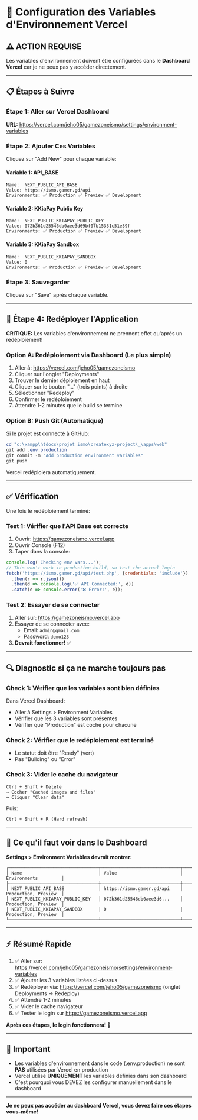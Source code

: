 # 🔧 Configuration des Variables d'Environnement Vercel

## ⚠️ ACTION REQUISE

Les variables d'environnement doivent être configurées dans le **Dashboard Vercel** car je ne peux pas y accéder directement.

---

## 📋 Étapes à Suivre

### Étape 1: Aller sur Vercel Dashboard

**URL:** https://vercel.com/jeho05/gamezoneismo/settings/environment-variables

### Étape 2: Ajouter Ces Variables

Cliquez sur "Add New" pour chaque variable:

#### Variable 1: API_BASE
```
Name:  NEXT_PUBLIC_API_BASE
Value: https://ismo.gamer.gd/api
Environments: ✅ Production ✅ Preview ✅ Development
```

#### Variable 2: KKiaPay Public Key
```
Name:  NEXT_PUBLIC_KKIAPAY_PUBLIC_KEY
Value: 072b361d25546db0aee3d69bf07b15331c51e39f
Environments: ✅ Production ✅ Preview ✅ Development
```

#### Variable 3: KKiaPay Sandbox
```
Name:  NEXT_PUBLIC_KKIAPAY_SANDBOX
Value: 0
Environments: ✅ Production ✅ Preview ✅ Development
```

### Étape 3: Sauvegarder

Cliquez sur "Save" après chaque variable.

---

## 🚀 Étape 4: Redéployer l'Application

**CRITIQUE:** Les variables d'environnement ne prennent effet qu'après un redéploiement!

### Option A: Redéploiement via Dashboard (Le plus simple)

1. Aller à: https://vercel.com/jeho05/gamezoneismo
2. Cliquer sur l'onglet "Deployments"
3. Trouver le dernier déploiement en haut
4. Cliquer sur le bouton "..." (trois points) à droite
5. Sélectionner "Redeploy"
6. Confirmer le redéploiement
7. Attendre 1-2 minutes que le build se termine

### Option B: Push Git (Automatique)

Si le projet est connecté à GitHub:

```powershell
cd "c:\xampp\htdocs\projet ismo\createxyz-project\_\apps\web"
git add .env.production
git commit -m "Add production environment variables"
git push
```

Vercel redéploiera automatiquement.

---

## ✅ Vérification

Une fois le redéploiement terminé:

### Test 1: Vérifier que l'API Base est correcte

1. Ouvrir: https://gamezoneismo.vercel.app
2. Ouvrir Console (F12)
3. Taper dans la console:
```javascript
console.log('Checking env vars...');
// This won't work in production build, so test the actual login
fetch('https://ismo.gamer.gd/api/test.php', {credentials: 'include'})
  .then(r => r.json())
  .then(d => console.log('✅ API Connected:', d))
  .catch(e => console.error('❌ Error:', e));
```

### Test 2: Essayer de se connecter

1. Aller sur: https://gamezoneismo.vercel.app
2. Essayer de se connecter avec:
   - Email: `admin@gmail.com`
   - Password: `demo123`
3. **Devrait fonctionner!** ✅

---

## 🔍 Diagnostic si ça ne marche toujours pas

### Check 1: Vérifier que les variables sont bien définies

Dans Vercel Dashboard:
- Aller à Settings > Environment Variables
- Vérifier que les 3 variables sont présentes
- Vérifier que "Production" est coché pour chacune

### Check 2: Vérifier que le redéploiement est terminé

- Le statut doit être "Ready" (vert)
- Pas "Building" ou "Error"

### Check 3: Vider le cache du navigateur

```
Ctrl + Shift + Delete
→ Cocher "Cached images and files"
→ Cliquer "Clear data"
```

Puis:
```
Ctrl + Shift + R (Hard refresh)
```

---

## 📸 Ce qu'il faut voir dans le Dashboard

**Settings > Environment Variables devrait montrer:**

```
┌──────────────────────────────────┬──────────────────────────────┬──────────────────────┐
│ Name                             │ Value                        │ Environments         │
├──────────────────────────────────┼──────────────────────────────┼──────────────────────┤
│ NEXT_PUBLIC_API_BASE             │ https://ismo.gamer.gd/api    │ Production, Preview  │
│ NEXT_PUBLIC_KKIAPAY_PUBLIC_KEY   │ 072b361d25546db0aee3d6...    │ Production, Preview  │
│ NEXT_PUBLIC_KKIAPAY_SANDBOX      │ 0                            │ Production, Preview  │
└──────────────────────────────────┴──────────────────────────────┴──────────────────────┘
```

---

## ⚡ Résumé Rapide

1. ✅ Aller sur: https://vercel.com/jeho05/gamezoneismo/settings/environment-variables
2. ✅ Ajouter les 3 variables listées ci-dessus
3. ✅ Redéployer via: https://vercel.com/jeho05/gamezoneismo (onglet Deployments → Redeploy)
4. ✅ Attendre 1-2 minutes
5. ✅ Vider le cache navigateur
6. ✅ Tester le login sur https://gamezoneismo.vercel.app

**Après ces étapes, le login fonctionnera!** 🎉

---

## 🚨 Important

- Les variables d'environnement dans le code (.env.production) ne sont **PAS** utilisées par Vercel en production
- Vercel utilise **UNIQUEMENT** les variables définies dans son dashboard
- C'est pourquoi vous DEVEZ les configurer manuellement dans le dashboard

---

**Je ne peux pas accéder au dashboard Vercel, vous devez faire ces étapes vous-même!**
